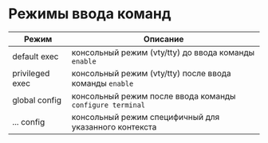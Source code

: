 # Режимы ввода команд

| Режим | Описание |
|-|-|
| default exec | консольный режим (vty/tty) до ввода команды `enable`
| privileged exec | консольный режим (vty/tty) после ввода команды `enable`
| global config | консольный режим после ввода команды `configure terminal`
| ... config | консольный режим специфичный для указанного контекста 
